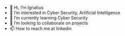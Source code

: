 - 👋 Hi, I’m Ignatius
- 👀 I’m interested in Cyber Security, Artificial Intelligence
- 🌱 I’m currently learning Cyber Security
- 💞️ I’m looking to collaborate on projects
- 📫 How to reach me at linkedin

<!---
Ignatius20/Ignatius20 is a ✨ special ✨ repository because its `README.md` (this file) appears on your GitHub profile.
You can click the Preview link to take a look at your changes.
--->

